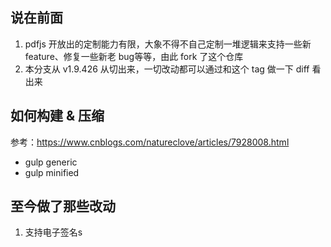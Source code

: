 
## 说在前面
1. pdfjs 开放出的定制能力有限，大象不得不自己定制一堆逻辑来支持一些新 feature、修复一些新老 bug等等，由此 fork 了这个仓库
2. 本分支从 v1.9.426 从切出来，一切改动都可以通过和这个 tag 做一下 diff 看出来

## 如何构建 & 压缩
参考：https://www.cnblogs.com/natureclove/articles/7928008.html
- gulp generic
- gulp minified 

## 至今做了那些改动
1. 支持电子签名s